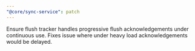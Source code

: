 ```yaml
---
"@core/sync-service": patch
---
```


Ensure flush tracker handles progressive flush acknowledgements under continuous use. Fixes issue where under heavy load acknowledgements would be delayed.
